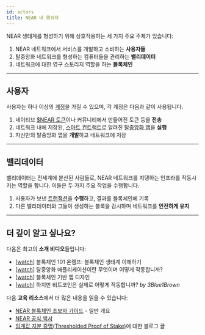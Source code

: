 ```yaml
---
id: actors
title: NEAR 내 행위자
---
```


NEAR 생태계를 형성하기 위해 상호작용하는 세 가지 주요 주체가 있습니다:
1. NEAR 네트워크에서 서비스를 개발하고 소비하는 **사용자들**
2. 탈중앙화 네트워크를 형성하는 컴퓨터들을 관리하는 **밸리데이터**
3. 네트워크에 대한 영구 스토리지 역할을 하는 **블록체인**

<!-- To set the stage, we're building a "base-layer blockchain," or a layer-one, meaning that it's on the same level of the ecosystem as projects like Ethereum or Cosmos. That means everything in the ecosystem is built on the NEAR blockchain, including your application. -->

<hr class="subsection" />

## 사용자
사용자는 하나 이상의 [계정](./accounts/introduction.md)을 가질 수 있으며, 각 계정은 다음과 같이 사용됩니다.

1. 네이티브 [$NEAR 토큰](token.md)이나 커뮤니티에서 만들어진 토큰 등을 **전송**
2. 네트워크 내에 저장된, [스마트 컨트랙트](./accounts/smartcontract.md)로 알려진 [탈중앙화 앱](https://awesomenear.com)을 **실행**
3. 자신만의 탈중앙화 앱을 **개발**하고 네트워크에 저장

<hr class="subsection" />

## 밸리데이터
밸리데이터는 전세계에 분산된 사람들로, NEAR 네트워크를 지탱하는 인프라를 작동시키는 역할을 합니다. 이들은 두 가지 주요 작업을 수행합니다.

1. 사용자가 보낸 [트랜잭션](transactions/overview.md)을 **수행**하고, 결과를 블록체인에 기록
2. 다른 밸리데이터와 그들이 생성하는 블록을 감시하며 네트워크를 **안전하게 유지**

---

## 더 깊이 알고 싶나요?
다음은 최고의 **소개 비디오**들입니다:
- [[watch](https://www.youtube.com/watch?v=Y21YtLzGbH0&feature=youtu.b&t=2656)] 블록체인 101 온램프: 블록체인 생태계 이해하기
- [[watch](https://www.youtube.com/watch?v=Gd-aNfDqgQY&feature=youtu.be&t=1100)] 탈중앙화 애플리케이션이란 무엇이며 어떻게 작동합니까?
- [[watch](https://www.youtube.com/watch?v=Y21YtLzGbH0&feature=youtu.b&t=2656)] 블록체인 기반 앱 디자인
- [[watch](https://www.youtube.com/watch?v=bBC-nXj3Ng4)] 하지만 비트코인은 실제로 어떻게 작동합니까? *by 3Blue1Brown*

다음 **교육 리소스**에서 더 많은 내용을 읽을 수 있습니다:
- [NEAR 블록체인 초보자 가이드](https://near.org/blog/the-beginners-guide-to-the-near-blockchain/) - 일반 개요
- [NEAR 공식 백서](https://near.org/papers/the-official-near-white-paper/#design-principles)
- [임계값 지분 증명(Thresholded Proof of Stake)](https://near.org/blog/thresholded-proof-of-stake/)에 대한 블로그 글
